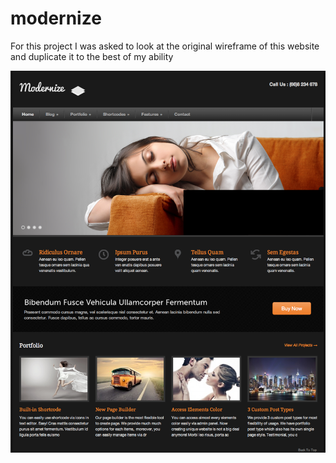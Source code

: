 # modernize

For this project I was asked to look at the original wireframe of this website and duplicate it to the best of my ability

![modernize website](https://raw.githubusercontent.com/amountcastlej/modernize/main/modernize.png)

